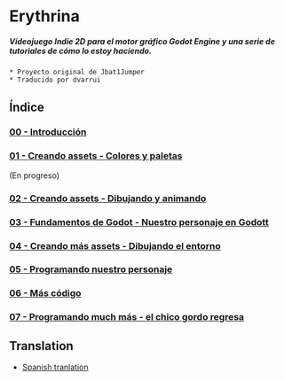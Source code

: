 
# Erythrina

##### Videojuego Indie 2D para el motor gráfico Godot Engine y una serie de tutoriales de cómo lo estoy haciendo.

```
* Proyecto original de Jbat1Jumper
* Traducido por dvarrui
```

## Índice
### [00 - Introducción](00_introduction.md)
### [01 - Creando assets - Colores y paletas](01_making_assets.md)

(En progreso)

### [02 - Creando assets - Dibujando y animando](doc/02_making_assets.md)
### [03 - Fundamentos de Godot - Nuestro personaje en Godott](doc/03_our_character_in_godot.md)
### [04 - Creando más assets - Dibujando el entorno](doc/04_drawing_the_environment.md)
### [05 - Programando nuestro personaje](doc/05_coding_our_character.md)
### [06 - Más código](doc/06_coding_more.md)
### [07 - Programando much más - el chico gordo regresa](doc/07_coding_even_more_aka_the_fat_guy_returns.md)

## Translation

* [Spanish tranlation](./doc/es/README.md)
